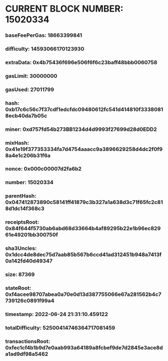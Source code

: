 # CURRENT BLOCK NUMBER: 15020334

### baseFeePerGas: 18663399841
### difficulty: 14593066170123930
### extraData: 0x4b75436f696e506f6f6c23baff48bbb0060758
### gasLimit: 30000000
### gasUsed: 27011799
### hash: 0xb17c6c56c7f37cdf1edcfdc09480612fc541d414810f33380818ecb40da7b05c
### miner: 0xd757fd54b273BB1234d4d9993f27699d28d0EDD2
### mixHash: 0x41e19f377353334fa7d4754aaacc9a3896629258d4dc2f0f98a4e1c206b31f6a
### nonce: 0x000c00007d2fa6b2
### number: 15020334
### parentHash: 0x047412873890c58141ff41879c3b327a1a638d3c71f65fc2c818d1dc14f368c3
### receiptsRoot: 0x84f644f5730ab6abd68d33664b4af89295b22e1b96ec82961e49201bb300750f
### sha3Uncles: 0x1dcc4de8dec75d7aab85b567b6ccd41ad312451b948a7413f0a142fd40d49347
### size: 87369
### stateRoot: 0xf4acee98707abea0a70e0d13d387755066e67a281562b4c7739126c0891f99a4
### timestamp: 2022-06-24 21:31:10.459122
### totalDifficulty: 52500414746364717081459
### transactionsRoot: 0xfec1cf4b1b9d7e0aab993a64189a8fcbef9de7d2845e3ace8da1ad9df98a5462
